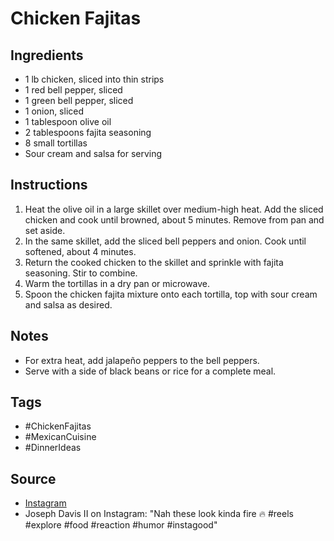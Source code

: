  # Chicken Fajitas

## Ingredients

- 1 lb chicken, sliced into thin strips
- 1 red bell pepper, sliced
- 1 green bell pepper, sliced
- 1 onion, sliced
- 1 tablespoon olive oil
- 2 tablespoons fajita seasoning
- 8 small tortillas
- Sour cream and salsa for serving

## Instructions

1. Heat the olive oil in a large skillet over medium-high heat. Add the sliced chicken and cook until browned, about 5 minutes. Remove from pan and set aside.
2. In the same skillet, add the sliced bell peppers and onion. Cook until softened, about 4 minutes.
3. Return the cooked chicken to the skillet and sprinkle with fajita seasoning. Stir to combine.
4. Warm the tortillas in a dry pan or microwave.
5. Spoon the chicken fajita mixture onto each tortilla, top with sour cream and salsa as desired.

## Notes

- For extra heat, add jalapeño peppers to the bell peppers.
- Serve with a side of black beans or rice for a complete meal.

## Tags

- #ChickenFajitas
- #MexicanCuisine
- #DinnerIdeas

## Source

- [Instagram](https://www.instagram.com/p/C4ypr5jPcmu)
- Joseph Davis II on Instagram: "Nah these look kinda fire 🔥 
#reels #explore #food #reaction #humor #instagood"